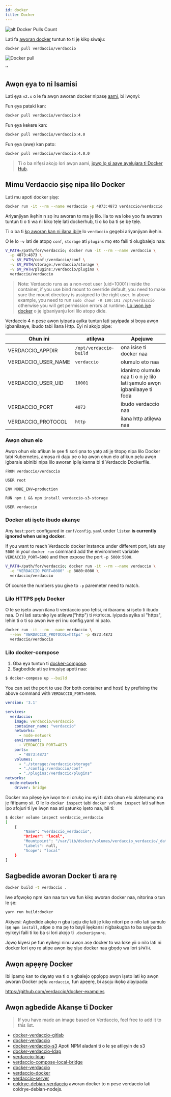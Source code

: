 ```yaml
---
id: docker
title: Docker
---
```


![alt Docker Pulls Count](https://dockeri.co/image/verdaccio/verdaccio "Docker Pulls Count")

Lati fa [aworan docker](https://hub.docker.com/r/verdaccio/verdaccio/) tuntun to ti jẹ kikọ siwaju:

```bash
docker pull verdaccio/verdaccio
```

![Docker pull](assets/docker_verdaccio.gif)

<div id="codefund">''</div>

## Awọn ẹya to ni Isamisi

Lati ẹya `v2.x` o le fa awọn aworan docker nipasẹ [aami](https://hub.docker.com/r/verdaccio/verdaccio/tags/), bi iwọnyi:

Fun ẹya pataki kan:

```bash
docker pull verdaccio/verdaccio:4
```

Fun ẹya kekere kan:

```bash
docker pull verdaccio/verdaccio:4.0
```

Fun ẹya (awẹ) kan pato:

```bash
docker pull verdaccio/verdaccio:4.0.0
```

> Ti o ba nifẹsi akojọ lori awọn aami, [jọwọ lọ si aaye ayelujara ti Docker Hub](https://hub.docker.com/r/verdaccio/verdaccio/tags/).

## Mimu Verdaccio ṣiṣẹ nipa lilo Docker

Lati mu apoti docker ṣiṣẹ:

```bash
docker run -it --rm --name verdaccio -p 4873:4873 verdaccio/verdaccio
```

Ariyanjiyan ikẹhin n sọ iru aworan to ma jẹ lilo. Ila to wa loke yoo fa aworan tuntun ti o ti wa ni kikọ tẹlẹ lati dockerhub, ti o ko ba ti ṣe bẹ tẹlẹ.

Ti o ba ti [kọ aworan kan ni ilana ibilẹ](#build-your-own-docker-image) lo `verdaccio` gẹgẹbi ariyanjiyan ikẹhin.

O le lo `-v` lati de atopọ `conf`, `storage` ati `plugins` mọ eto faili ti olugbalejo naa:

```bash
V_PATH=/path/for/verdaccio; docker run -it --rm --name verdaccio \
  -p 4873:4873 \
  -v $V_PATH/conf:/verdaccio/conf \
  -v $V_PATH/storage:/verdaccio/storage \
  -v $V_PATH/plugins:/verdaccio/plugins \
  verdaccio/verdaccio
```

> Note: Verdaccio runs as a non-root user (uid=10001) inside the container, if you use bind mount to override default, you need to make sure the mount directory is assigned to the right user. In above example, you need to run `sudo chown -R 100:101 /opt/verdaccio` otherwise you will get permission errors at runtime. [Lo iwọn iye docker](https://docs.docker.com/storage/volumes/) o jẹ igbaniyanju lori lilo atopọ dide.

Verdaccio 4 n pese awọn iyipada ayika tuntun lati ṣayipada si boya awọn igbanilaaye, ibudo tabi Ilana Http. Eyi ni akojọ pipe:

| Ohun ini              | atilẹwa                | Apejuwe                                                                 |
| --------------------- | ---------------------- | ----------------------------------------------------------------------- |
| VERDACCIO_APPDIR      | `/opt/verdaccio-build` | ọna isisẹ ti docker naa                                                 |
| VERDACCIO_USER_NAME | `verdaccio`            | olumulo eto naa                                                         |
| VERDACCIO_USER_UID  | `10001`                | idanimọ olumulo naa ti o n jẹ lilo lati ṣamulo awọn igbanilaaye ti foda |
| VERDACCIO_PORT        | `4873`                 | ibudo verdaccio naa                                                     |
| VERDACCIO_PROTOCOL    | `http`                 | ilana http atilẹwa naa                                                  |

### Awọn ohun elo

Awọn ohun elo afikun le ṣee fi sori ọna to yatọ ati jẹ titopọ nipa lilo Docker tabi Kubernetes, amọṣa rii daju pe o kọ awọn ohun elo afikun pẹlu awọn igbarale abinibi nipa lilo aworan ipilẹ kanna bi ti Verdaccio Dockerfile.

```docker
FROM verdaccio/verdaccio

USER root

ENV NODE_ENV=production

RUN npm i && npm install verdaccio-s3-storage

USER verdaccio
```

### Docker ati iṣeto ibudo akanṣe

Any `host:port` configured in `conf/config.yaml` under `listen` **is currently ignored when using docker**.

If you want to reach Verdaccio docker instance under different port, lets say `5000` in your `docker run` command add the environment variable `VERDACCIO_PORT=5000` and then expose the port `-p 5000:5000`.

```bash
V_PATH=/path/for/verdaccio; docker run -it --rm --name verdaccio \
  -e "VERDACCIO_PORT=8080" -p 8080:8080 \  
  verdaccio/verdaccio
```

Of course the numbers you give to `-p` paremeter need to match.

### Lilo HTTPS pẹlu Docker

O le ṣe iṣeto awọn ilana ti verdaccio yoo tẹtisi, ni ibaramu si iṣeto ti ibudo naa. O ni lati satunkọ iye atilẹwa("http") ti `PROTOCOL` iyipada ayika si "https", lẹhin ti o ti sọ awọn iwe ẹri inu config.yaml ni pato.

```bash
docker run -it --rm --name verdaccio \
  --env "VERDACCIO_PROTOCOL=https" -p 4873:4873
  verdaccio/verdaccio
```

### Lilo docker-compose

1. Gba ẹya tuntun ti [docker-compose](https://github.com/docker/compose).
2. Sagbedide ati ṣe imuṣiṣẹ apoti naa:

```bash
$ docker-compose up --build
```

You can set the port to use (for both container and host) by prefixing the above command with `VERDACCIO_PORT=5000`.

```yaml
version: '3.1'

services:
  verdaccio:
    image: verdaccio/verdaccio
    container_name: "verdaccio"
    networks:
      - node-network
    environment:
      - VERDACCIO_PORT=4873
    ports:
      - "4873:4873"
    volumes:
      - "./storage:/verdaccio/storage"
      - "./config:/verdaccio/conf"
      - "./plugins:/verdaccio/plugins"  
networks:
  node-network:
    driver: bridge
```

Docker ma pilẹṣẹ iye iwọn to ni orukọ inu eyi ti data ohun elo alatẹnumọ ma jẹ fifipamọ sii. O le lo `docker inspect` tabi `docker volume inspect` lati safihan ipo afojuri ti iye iwọn naa ati ṣatunkọ iṣeto naa, bii ti:

```bash
$ docker volume inspect verdaccio_verdaccio
[
    {
        "Name": "verdaccio_verdaccio",
        "Driver": "local",
        "Mountpoint": "/var/lib/docker/volumes/verdaccio_verdaccio/_data",
        "Labels": null,
        "Scope": "local"
    }
]

```

## Sagbedide aworan Docker ti ara rẹ

```bash
docker build -t verdaccio .
```

Iwe afọwọkọ npm kan naa tun wa fun kikọ aworan docker naa, nitorina o tun le ṣe:

```bash
yarn run build:docker
```

Akiyesi: Agbedide akọkọ n gba iṣẹju diẹ lati jẹ kikọ nitori pe o nilo lati samulo iṣẹ `npm install`, atipe o ma pẹ to bayii lẹẹkansi nigbakugba to ba sayipada eyikeyi faili ti ko ba si lori akojọ ti `.dockerignore`.

Jọwọ kiyesi pe fun eyikeyi ninu awọn asẹ docker to wa loke yii o nilo lati ni docker lori ẹrọ rẹ atipe awọn iṣẹ ṣiṣe docker naa gbọdọ wa lori `$PATH`.

## Awọn apẹẹrẹ Docker

Ibi ipamọ kan to dayatọ wa ti o n gbalejo ọpọlọpọ awọn iṣeto lati kọ awọn aworan Docker pẹlu `verdaccio`, fun apẹẹrẹ, bi aṣoju ikọkọ alayipada:

<https://github.com/verdaccio/docker-examples>

## Awọn agbedide Akanṣe ti Docker

> If you have made an image based on Verdaccio, feel free to add it to this list.

* [docker-verdaccio-gitlab](https://github.com/snics/docker-verdaccio-gitlab)
* [docker-verdaccio](https://github.com/deployable/docker-verdaccio)
* [docker-verdaccio-s3](https://github.com/asynchrony/docker-verdaccio-s3) Apoti NPM aladani ti o le ṣe atilẹyin de s3
* [docker-verdaccio-ldap](https://github.com/snadn/docker-verdaccio-ldap)
* [verdaccio-ldap](https://github.com/nathantreid/verdaccio-ldap)
* [verdaccio-compose-local-bridge](https://github.com/shingtoli/verdaccio-compose-local-bridge)
* [docker-verdaccio](https://github.com/Global-Solutions/docker-verdaccio)
* [verdaccio-docker](https://github.com/idahobean/verdaccio-docker)
* [verdaccio-server](https://github.com/andru255/verdaccio-server)
* [coldrye-debian-verdaccio](https://github.com/coldrye-docker/coldrye-debian-verdaccio) aworan docker to n pese verdaccio lati coldrye-debian-nodejs.
